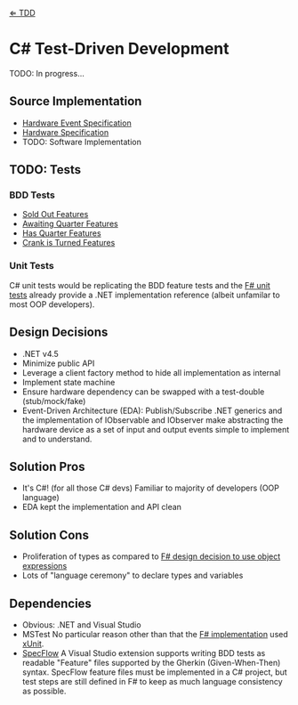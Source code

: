 [&lArr; TDD](../../README.md)

# C# Test-Driven Development

TODO: In progress...

## Source Implementation

 * [Hardware Event Specification](Gumball.Hardware/Events/)
 * [Hardware Specification](Gumball.Hardware/IGumballHardware.cs)
 * TODO: Software Implementation

## TODO: Tests

### BDD Tests

 * [Sold Out Features](Gumball.Tests.Features/SoldOut.feature)
 * [Awaiting Quarter Features](Gumball.Tests.Features/Refill.feature)
 * [Has Quarter Features](Gumball.Tests.Features/Quarter.feature)
 * [Crank is Turned Features](Gumball.Tests.Features/Crank.feature)

### Unit Tests

C# unit tests would be replicating the BDD feature tests and the [F# unit tests](../../f#/src/Gumball.Tests.Unit/) already provide a .NET implementation reference (albeit unfamilar to most OOP developers).

## Design Decisions

 * .NET v4.5
 * Minimize public API
 * Leverage a client factory method to hide all implementation as internal
 * Implement state machine
 * Ensure hardware dependency can be swapped with a test-double (stub/mock/fake)
 * Event-Driven Architecture (EDA): Publish/Subscribe
   .NET generics and the implementation of IObservable and IObserver make abstracting the hardware device as a set of input and output events simple to implement and to understand.

## Solution Pros

 * It's C#! (for all those C# devs)
   Familiar to majority of developers (OOP language)
 * EDA kept the implementation and API clean

## Solution Cons

 * Proliferation of types as compared to [F# design decision to use object expressions](../../f#/src/README.md)
 * Lots of "language ceremony" to declare types and variables

## Dependencies
 
 * Obvious: .NET and Visual Studio
 * MSTest
   No particular reason other than that the [F# implementation](../../f#/src/README.md) used [xUnit](http://github.com/xunit/xunit).
 * [SpecFlow](http://www.specflow.org)
   A Visual Studio extension supports writing BDD tests as readable "Feature" files supported by the Gherkin (Given-When-Then) syntax. SpecFlow feature files must be implemented in a C# project, but test steps are still defined in F# to keep as much language consistency as possible.